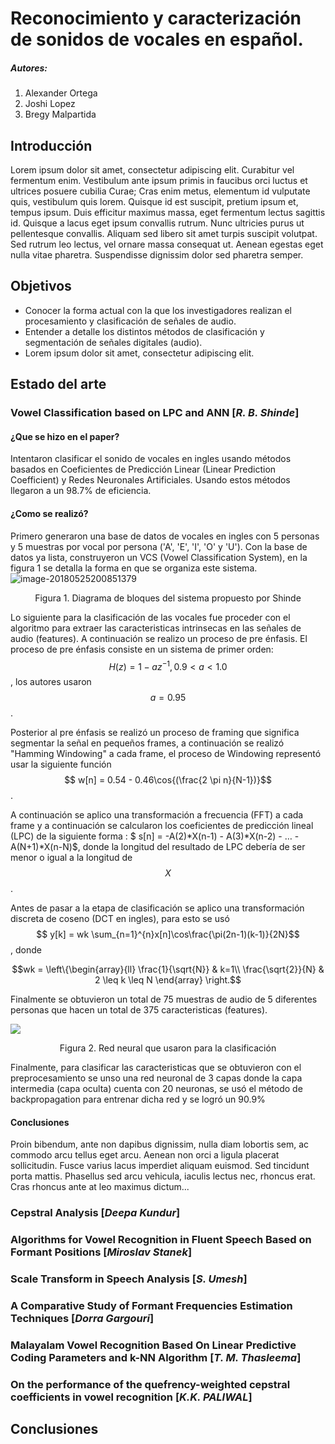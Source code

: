 # Reconocimiento y caracterización de sonidos de vocales en español.

#####  Autores: 

1. Alexander Ortega
2. Joshi Lopez 
3. Bregy Malpartida

## Introducción

Lorem ipsum dolor sit amet, consectetur adipiscing elit. Curabitur vel fermentum enim. Vestibulum ante ipsum primis in faucibus orci luctus et ultrices posuere cubilia Curae; Cras enim metus, elementum id vulputate quis, vestibulum quis lorem. Quisque id est suscipit, pretium ipsum et, tempus ipsum. Duis efficitur maximus massa, eget fermentum lectus sagittis id. Quisque a lacus eget ipsum convallis rutrum. Nunc ultricies purus ut pellentesque convallis. Aliquam sed libero sit amet turpis suscipit volutpat. Sed rutrum leo lectus, vel ornare massa consequat ut. Aenean egestas eget nulla vitae pharetra. Suspendisse dignissim dolor sed pharetra semper.


## Objetivos

* Conocer la forma actual con la que los investigadores realizan el procesamiento y clasificación de señales de audio.
* Entender a detalle los distintos métodos de clasificación y segmentación de señales digitales (audio).
* Lorem ipsum dolor sit amet, consectetur adipiscing elit.

## Estado del arte

### Vowel Classification based on LPC and ANN [***R. B. Shinde***]

#### ¿Que se hizo en el paper?

Intentaron clasificar el sonido de vocales en ingles usando métodos basados en Coeficientes de Predicción Linear (Linear Prediction Coefficient) y Redes Neuronales Artificiales. Usando estos métodos llegaron a un 98.7% de eficiencia.

#### ¿Como se realizó?

Primero generaron una base de datos de vocales en ingles con 5 personas y 5 muestras por vocal por persona ('A', 'E', 'I', 'O' y 'U'). Con la base de datos ya lista, construyeron un VCS (Vowel Classification System), en la figura 1 se detalla la forma en que se organiza este sistema.![image-20180525200851379](https://k62.kn3.net/2/1/E/5/E/5/EE4.png)

<p style="text-align: center;">Figura 1. Diagrama de bloques del sistema propuesto por Shinde</p>



Lo siguiente para la clasificación de las vocales fue proceder con el algoritmo para extraer las caracteristicas intrinsecas en las señales de audio (features). A continuación se realizo un proceso de pre énfasis. 
El proceso de pre énfasis consiste en un sistema de primer orden: $$ H(z) = 1-az^{-1}, 0.9 < a < 1.0$$ , los autores usaron $$ a = 0.95$$.

Posterior al pre énfasis se realizó un proceso de framing que significa segmentar la señal en pequeños frames, a continuación se realizó "Hamming Windowing" a cada frame, el proceso de Windowing representó usar la siguiente función $$ w[n] = 0.54 - 0.46\cos{(\frac{2 \pi n}{N-1})}$$.

A continuación se aplico una transformación a frecuencia (FFT)  a cada frame y a continuación se calcularon los coeficientes de predicción lineal (LPC) de la siguiente forma : $ s[n]  = -A(2)*X(n-1) - A(3)*X(n-2) - … -A(N+1)*X(n-N)$, donde la longitud del resultado de LPC debería de ser menor o igual a la longitud de $$ X$$.

Antes de pasar a la etapa de clasificación se aplico una transformación discreta de coseno (DCT en ingles), para esto se usó $$ y[k] = wk \sum_{n=1}^{n}x[n]\cos\frac{\pi(2n-1)(k-1)}{2N}$$, donde 

$$wk = \left\{\begin{array}{ll} \frac{1}{\sqrt{N}} & k=1\\ \frac{\sqrt{2}}{N} & 2 \leq k \leq N \end{array} \right.$$

Finalmente se obtuvieron un total de 75 muestras de audio de 5 diferentes personas que hacen un total de 375 caracteristicas (features).

<img src="https://k62.kn3.net/7/8/4/D/A/8/C56.png"/>

<p style="text-align: center;">Figura 2. Red neural que usaron para la clasificación</p>

Finalmente, para clasificar las caracteristicas que se obtuvieron con el preprocesamiento se unso una red neuronal de 3 capas donde la capa intermedia (capa oculta) cuenta con 20 neuronas, se usó el método de backpropagation para entrenar dicha red y se logró un 90.9%







 



#### Conclusiones

Proin bibendum, ante non dapibus dignissim, nulla diam lobortis sem, ac commodo arcu tellus eget arcu. Aenean non orci a ligula placerat sollicitudin. Fusce varius lacus imperdiet aliquam euismod. Sed tincidunt porta mattis. Phasellus sed arcu vehicula, iaculis lectus nec, rhoncus erat. Cras rhoncus ante at leo maximus dictum...



### Cepstral Analysis [***Deepa Kundur***]



### Algorithms for Vowel Recognition in Fluent Speech Based on Formant Positions [***Miroslav Stanek***]

### Scale Transform in Speech Analysis [***S. Umesh***]

### A Comparative Study of Formant Frequencies Estimation Techniques  [***Dorra Gargouri***]

### Malayalam Vowel Recognition Based On Linear Predictive Coding Parameters and k-NN Algorithm [***T. M. Thasleema***]

### On the performance of the quefrency-weighted cepstral coefficients in vowel recognition [***K.K. PALIWAL***]





## Conclusiones


